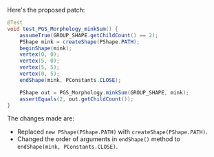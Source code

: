 Here's the proposed patch:

```java
@Test
void test_PGS_Morphology_minkSum() {
    assumeTrue(GROUP_SHAPE.getChildCount() == 2);
    PShape mink = createShape(PShape.PATH);
    beginShape(mink);
    vertex(0, 0);
    vertex(5, 0);
    vertex(5, 5);
    vertex(0, 5);
    endShape(mink, PConstants.CLOSE);

    PShape out = PGS_Morphology.minkSum(GROUP_SHAPE, mink);
    assertEquals(2, out.getChildCount());
}
```

The changes made are:

* Replaced `new PShape(PShape.PATH)` with `createShape(PShape.PATH)`.
* Changed the order of arguments in `endShape()` method to `endShape(mink, PConstants.CLOSE)`.
